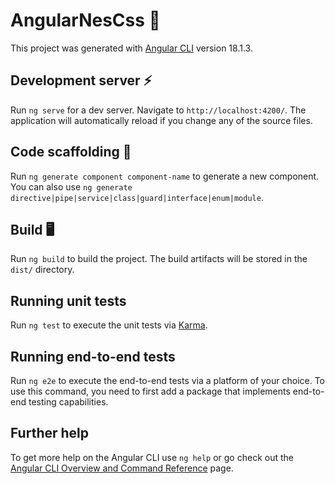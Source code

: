 # AngularNesCss 🚀

This project was generated with [Angular CLI](https://github.com/angular/angular-cli) version 18.1.3.

## Development server ⚡

Run `ng serve` for a dev server. Navigate to `http://localhost:4200/`. The application will automatically reload if you change any of the source files.

## Code scaffolding 👀

Run `ng generate component component-name` to generate a new component. You can also use `ng generate directive|pipe|service|class|guard|interface|enum|module`.

## Build 🖥️

Run `ng build` to build the project. The build artifacts will be stored in the `dist/` directory.

## Running unit tests

Run `ng test` to execute the unit tests via [Karma](https://karma-runner.github.io).

## Running end-to-end tests

Run `ng e2e` to execute the end-to-end tests via a platform of your choice. To use this command, you need to first add a package that implements end-to-end testing capabilities.

## Further help

To get more help on the Angular CLI use `ng help` or go check out the [Angular CLI Overview and Command Reference](https://angular.dev/tools/cli) page.
